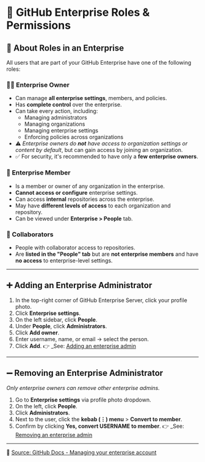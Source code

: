 
# 👥 GitHub Enterprise Roles & Permissions

## 🔐 About Roles in an Enterprise

All users that are part of your GitHub Enterprise have one of the following roles:

### 🧑‍💼 Enterprise Owner
- Can manage **all enterprise settings**, members, and policies.
- Has **complete control** over the enterprise.
- Can take every action, including:
  - Managing administrators
  - Managing organizations
  - Managing enterprise settings
  - Enforcing policies across organizations
- ⚠️ _Enterprise owners do **not** have access to organization settings or content by default_, but can gain access by joining an organization.
- ✅ For security, it's recommended to have only a **few enterprise owners**.

### 👤 Enterprise Member
- Is a member or owner of any organization in the enterprise.
- **Cannot access or configure** enterprise settings.
- Can access **internal** repositories across the enterprise.
- May have **different levels of access** to each organization and repository.
- Can be viewed under **Enterprise > People** tab.

### 👥 Collaborators
- People with collaborator access to repositories.
- Are **listed in the "People" tab** but are **not enterprise members** and have **no access** to enterprise-level settings.

---

## ➕ Adding an Enterprise Administrator

1. In the top-right corner of GitHub Enterprise Server, click your profile photo.
2. Click **Enterprise settings**.
3. On the left sidebar, click **People**.
4. Under **People**, click **Administrators**.
5. Click **Add owner**.
6. Enter username, name, or email → select the person.
7. Click **Add**.
  👉 _See: [Adding an enterprise admin](https://docs.github.com/en/enterprise-server@3.16/admin/managing-accounts-and-repositories/managing-users-in-your-enterprise/inviting-people-to-manage-your-enterprise#adding-an-enterprise-administrator-to-your-enterprise-account)
---

## ➖ Removing an Enterprise Administrator

_Only enterprise owners can remove other enterprise admins._

1. Go to **Enterprise settings** via profile photo dropdown.
2. On the left, click **People**.
3. Click **Administrators**.
4. Next to the user, click the **kebab (⋮) menu** > **Convert to member**.
5. Confirm by clicking **Yes, convert USERNAME to member**.
👉 _See: [Removing an enterprise admin](https://docs.github.com/en/enterprise-server@3.16/admin/managing-accounts-and-repositories/managing-users-in-your-enterprise/inviting-people-to-manage-your-enterprise#removing-an-enterprise-administrator-from-your-enterprise-account)

---

🔗 [Source: GitHub Docs - Managing your enterprise account](https://docs.github.com/en/enterprise-server@3.16/admin/managing-your-enterprise-account/creating-a-readme-for-an-enterprise)
